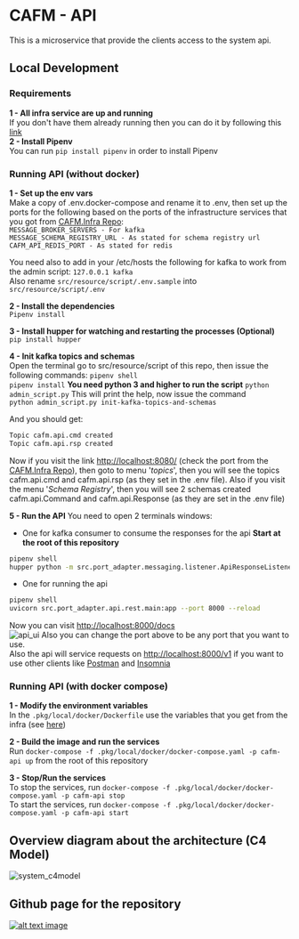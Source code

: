 # CAFM - API

This is a microservice that provide the clients access to the system api.

## Local Development

### Requirements

**1 - All infra service are up and running**  
If you don't have them already running then you can do it by following this [link](https://github.com/DigitalMOB2/cafm.infra)  
**2 - Install Pipenv**  
You can run `pip install pipenv` in order to install Pipenv

### Running API (without docker)

**1 - Set up the env vars**  
Make a copy of .env.docker-compose and rename it to .env, then set up the ports for the following
based on the ports of the infrastructure services that you got from [CAFM.Infra Repo](https://github.com/DigitalMOB2/cafm.infra):  
`MESSAGE_BROKER_SERVERS - For kafka`  
`MESSAGE_SCHEMA_REGISTRY_URL - As stated for schema registry url`  
`CAFM_API_REDIS_PORT - As stated for redis`

You need also to add in your /etc/hosts the following for kafka to work from the admin script:
`127.0.0.1 kafka`  
Also rename `src/resource/script/.env.sample` into `src/resource/script/.env`

**2 - Install the dependencies**  
`Pipenv install`

**3 - Install hupper for watching and restarting the processes (Optional)**  
`pip install hupper`

**4 - Init kafka topics and schemas**  
Open the terminal go to src/resource/script of this repo, then issue the following commands:
`pipenv shell`  
`pipenv install`
**You need python 3 and higher to run the script**
`python admin_script.py`  This will print the help, now issue the command  
`python admin_script.py init-kafka-topics-and-schemas`

And you should get:

```sh
Topic cafm.api.cmd created
Topic cafm.api.rsp created
```

Now if you visit the link <http://localhost:8080/> (check the port from the [CAFM.Infra Repo](https://github.com/DigitalMOB2/cafm.infra)), then goto to menu '*topics*', then you will see the topics cafm.api.cmd and cafm.api.rsp (as they set in the .env file). Also
if you visit the menu '*Schema Registry*', then you will see 2 schemas created cafm.api.Command and
cafm.api.Response (as they are set in the .env file)

**5 - Run the API**
You need to open 2 terminals windows:

* One for kafka consumer to consume the responses for the api **Start at the root of this repository**

```sh
pipenv shell
hupper python -m src.port_adapter.messaging.listener.ApiResponseListener
```

* One for running the api

```sh
pipenv shell
uvicorn src.port_adapter.api.rest.main:app --port 8000 --reload
```

Now you can visit <http://localhost:8000/docs>  
![api_ui](https://github.com/DigitalMOB2/cafm.api/raw/master/src/resource/img/api_ui.png)
Also you can change the port above to be any port that you want to use.  
Also the api will service requests on <http://localhost:8000/v1> if you want to use
other clients like [Postman](https://www.postman.com/) and [Insomnia](https://insomnia.rest/)

### Running API (with docker compose)

**1 - Modify the environment variables**  
In the `.pkg/local/docker/Dockerfile` use the variables that you get from the infra (see [here](https://github.com/DigitalMOB2/cafm.infra))
  
**2 - Build the image and run the services**  
Run `docker-compose -f .pkg/local/docker/docker-compose.yaml -p cafm-api up` from the root of this repository

**3 - Stop/Run the services**  
To stop the services, run `docker-compose -f .pkg/local/docker/docker-compose.yaml -p cafm-api stop`  
To start the services, run `docker-compose -f .pkg/local/docker/docker-compose.yaml -p cafm-api start`

## Overview diagram about the architecture (C4 Model)

![system_c4model](https://github.com/DigitalMOB2/cafm.api/raw/master/src/resource/graph_data/system_c4model.svg)

## Github page for the repository
[1]: https://arkanmgerges.github.io/cafm.api
[2]: https://github.com/DigitalMOB2/cafm.api/raw/master/src/resource/img/page.png
[![alt text image][2]][1]
